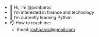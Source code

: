 - 👋 Hi, I’m @joshbaroc
- 👀 I’m interested in finance and technology
- 🌱 I’m currently learning Python
- 📫 How to reach me:
  - Email: joshbaroc@gmail.com

